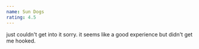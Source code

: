 ```yaml
---
name: Sun Dogs
rating: 4.5
---
```


just couldn't get into it sorry. it seems like a good experience but didn't get me hooked.
